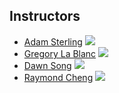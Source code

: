 ## Instructors
- [Adam Sterling](https://www.law.berkeley.edu/our-faculty/faculty-profiles/adam-sterling/)
  ![](https://www.law.berkeley.edu/wp-content/uploads/2016/10/sterling_adam_210x270-210x270.jpg)
- [Gregory La Blanc](http://facultybio.haas.berkeley.edu/faculty-list/lablanc-gregory/) 
  ![](http://facultybio.haas.berkeley.edu/wp-content/uploads/lablanc2.JPG)
- [Dawn Song](https://people.eecs.berkeley.edu/~dawnsong/) 
  ![](https://people.eecs.berkeley.edu/~dawnsong/dawn-berkeley.jpg)
- [Raymond Cheng](https://raymondcheng.net/about) 
  ![](https://raymondcheng.net/img/pic/me.jpg)
